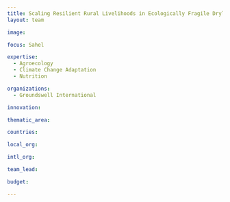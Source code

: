 ```yaml
---
title: Scaling Resilient Rural Livelihoods in Ecologically Fragile Drylands of the Sahel
layout: team

image: 

focus: Sahel

expertise:
  - Agroecology
  - Climate Change Adaptation
  - Nutrition 

organizations:
  - Groundswell International

innovation: 

thematic_area:

countries: 

local_org: 

intl_org:

team_lead: 

budget: 

---
```

